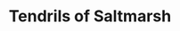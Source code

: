 ---
title: Tendrils of Saltmarsh
subtitle: 
image: bundle_cover_tendrils.jpg
alt_image: 
alt: Hidden 
product_link: https://www.dmsguild.com/product/366639/Tendrils-of-Saltmarsh-Expanded-Content-BUNDLE?affiliate_id=1739130
selling_site: DMsGuild
type: dnd
featured: false
progress:
  percent: 100
  status: finished
stats:
  system: dnd5e
  type: Bundle
  level:
  duration:
---